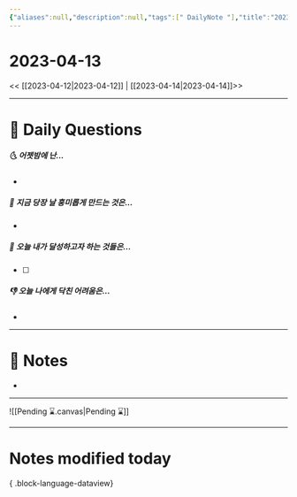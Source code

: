 ```yaml
---
{"aliases":null,"description":null,"tags":[" DailyNote "],"title":"2023-04-13","created":"2023-04-13T23:03:14","updated":"2023-07-18T09:25:56","dg-publish":true,"permalink":"/docs/daily-notes/2023-04-13/","dgPassFrontmatter":true}
---
```



# 2023-04-13

<< [[2023-04-12\|2023-04-12]] | [[2023-04-14\|2023-04-14]]>>

---

# 📅 Daily Questions

##### 🌜 어젯밤에 난...

- 

##### 🙌 지금 당장 날 흥미롭게 만드는 것은...

- 

##### 🚀 오늘 내가 달성하고자 하는 것들은...

- [ ] 

##### 👎 오늘 나에게 닥친 어려움은...

- 

---

# 📝 Notes

- 

___

![[Pending ⌛.canvas\|Pending ⌛]]

---

# Notes modified today


{ .block-language-dataview}
